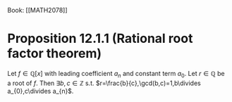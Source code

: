 Book: [[MATH2078]]
# Proposition 12.1.1 (Rational root factor theorem)
Let $f\in \mathbb{Q}[x]$ with leading coefficient $a_{n}$ and constant term $a_{0}$.
Let $r\in \mathbb{Q}$ be a root of $f$.
Then $\exists b,c\in \mathbb{Z}$ s.t. $r=\frac{b}{c},\gcd(b,c)=1,b\divides a_{0},c\divides a_{n}$.
